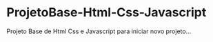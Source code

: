# ProjetoBase-Html-Css-Javascript
Projeto Base de Html Css e Javascript para iniciar novo projeto...
